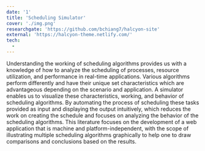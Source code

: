 ```yaml
---
date: '1'
title: 'Scheduling Simulator'
cover: './img.png'
researchgate: 'https://github.com/bchiang7/halcyon-site'
external: 'https://halcyon-theme.netlify.com/'
tech:
  -
---
```


Understanding the working of scheduling algorithms provides us with a knowledge of how to analyze the scheduling of processes, resource utilization, and performance in real-time applications. Various algorithms perform differently and have their unique set characteristics which are advantageous depending on the scenario and application. A simulator enables us to visualize these characteristics, working, and behavior of scheduling algorithms. By automating the process of scheduling these tasks provided as input and displaying the output intuitively, which reduces the work on creating the schedule and focuses on analyzing the behavior of the scheduling algorithms. This literature focuses on the development of a web application that is machine and platform-independent, with the scope of illustrating multiple scheduling algorithms graphically to help one to draw comparisons and conclusions based on the results.

